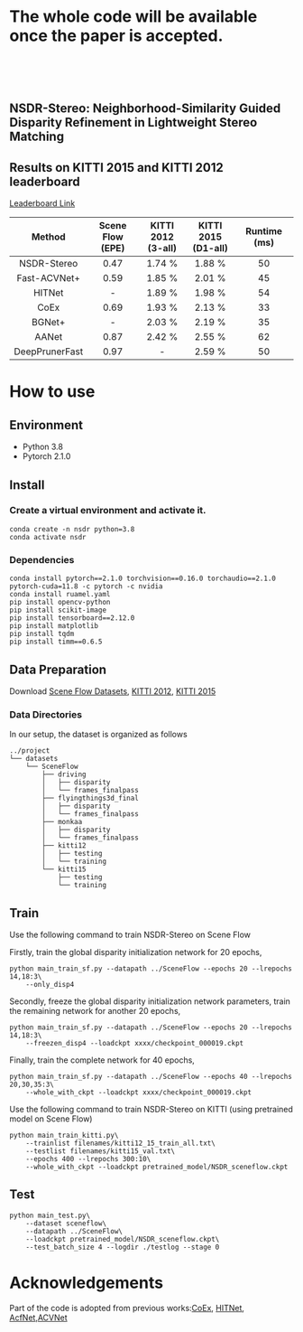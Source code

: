 # The whole code will be available once the paper is accepted. 
<br/>
<br/>
<br/>

## NSDR-Stereo: Neighborhood-Similarity Guided Disparity Refinement in Lightweight Stereo Matching

## Results on KITTI 2015 and KITTI 2012 leaderboard
[Leaderboard Link](http://www.cvlibs.net/datasets/kitti/eval_scene_flow.php?benchmark=stereo)

| Method | Scene Flow <br> (EPE) | KITTI 2012 <br> (3-all) | KITTI 2015 <br> (D1-all) | Runtime (ms) |
|:-:|:-:|:-:|:-:|:-:|
| NSDR-Stereo | 0.47 | 1.74 % | 1.88 % | 50 |
| Fast-ACVNet+ | 0.59 | 1.85 % | 2.01 % | 45 |
| HITNet | - | 1.89 % |1.98 % | 54 |
| CoEx | 0.69 | 1.93 % | 2.13 % | 33 |
| BGNet+ |  - | 2.03 % | 2.19 % | 35 |
| AANet |  0.87 | 2.42 % | 2.55 % | 62 |
| DeepPrunerFast | 0.97 | - | 2.59 % | 50 |





# How to use

## Environment
* Python 3.8
* Pytorch 2.1.0

## Install

### Create a virtual environment and activate it.

```
conda create -n nsdr python=3.8
conda activate nsdr
```
### Dependencies

```
conda install pytorch==2.1.0 torchvision==0.16.0 torchaudio==2.1.0 pytorch-cuda=11.8 -c pytorch -c nvidia
conda install ruamel.yaml
pip install opencv-python
pip install scikit-image
pip install tensorboard==2.12.0
pip install matplotlib 
pip install tqdm
pip install timm==0.6.5
```

## Data Preparation
Download [Scene Flow Datasets](https://lmb.informatik.uni-freiburg.de/resources/datasets/SceneFlowDatasets.en.html), [KITTI 2012](http://www.cvlibs.net/datasets/kitti/eval_stereo_flow.php?benchmark=stereo), [KITTI 2015](http://www.cvlibs.net/datasets/kitti/eval_scene_flow.php?benchmark=stereo)

### Data Directories

In our setup, the dataset is organized as follows
```
../project
└── datasets
    └── SceneFlow
        ├── driving
        │   ├── disparity
        │   └── frames_finalpass
        ├── flyingthings3d_final
        │   ├── disparity
        │   └── frames_finalpass
        ├── monkaa
        │   ├── disparity
        │   └── frames_finalpass
        ├── kitti12
        │   ├── testing
        │   └── training
        └── kitti15
            ├── testing
            └── training
```

## Train
Use the following command to train NSDR-Stereo on Scene Flow

Firstly, train the global disparity initialization network for 20 epochs,
```
python main_train_sf.py --datapath ../SceneFlow --epochs 20 --lrepochs 14,18:3\
    --only_disp4
```
Secondly, freeze the global disparity initialization network parameters, train the remaining network for another 20 epochs,
```
python main_train_sf.py --datapath ../SceneFlow --epochs 20 --lrepochs 14,18:3\
    --freezen_disp4 --loadckpt xxxx/checkpoint_000019.ckpt
```
Finally, train the complete network for 40 epochs,
```
python main_train_sf.py --datapath ../SceneFlow --epochs 40 --lrepochs 20,30,35:3\
    --whole_with_ckpt --loadckpt xxxx/checkpoint_000019.ckpt
```

Use the following command to train NSDR-Stereo on KITTI (using pretrained model on Scene Flow)
```
python main_train_kitti.py\
    --trainlist filenames/kitti12_15_train_all.txt\
    --testlist filenames/kitti15_val.txt\
    --epochs 400 --lrepochs 300:10\
    --whole_with_ckpt --loadckpt pretrained_model/NSDR_sceneflow.ckpt 
```

## Test
```
python main_test.py\
    --dataset sceneflow\
    --datapath ../SceneFlow\
    --loadckpt pretrained_model/NSDR_sceneflow.ckpt\
    --test_batch_size 4 --logdir ./testlog --stage 0
```



# Acknowledgements

Part of the code is adopted from previous works:[CoEx](https://github.com/antabangun/coex), [HITNet](https://github.com/MJITG/PyTorch-HITNet-Hierarchical-Iterative-Tile-Refinement-Network-for-Real-time-Stereo-Matching), [AcfNet](https://github.com/youmi-zym/AcfNet),[ACVNet](https://github.com/gangweiX/ACVNet)



